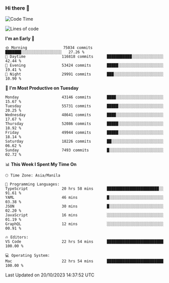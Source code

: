 ### Hi there 👋

<!--START_SECTION:waka-->
![Code Time](http://img.shields.io/badge/Code%20Time-4%2C448%20hrs%2027%20mins-blue)

![Lines of code](https://img.shields.io/badge/From%20Hello%20World%20I%27ve%20Written-106.5%20million%20lines%20of%20code-blue)

**I'm an Early 🐤** 

```text
🌞 Morning                75034 commits       ███████░░░░░░░░░░░░░░░░░░   27.26 % 
🌆 Daytime                116818 commits      ███████████░░░░░░░░░░░░░░   42.44 % 
🌃 Evening                53424 commits       █████░░░░░░░░░░░░░░░░░░░░   19.41 % 
🌙 Night                  29991 commits       ███░░░░░░░░░░░░░░░░░░░░░░   10.90 % 
```
📅 **I'm Most Productive on Tuesday** 

```text
Monday                   43146 commits       ████░░░░░░░░░░░░░░░░░░░░░   15.67 % 
Tuesday                  55731 commits       █████░░░░░░░░░░░░░░░░░░░░   20.25 % 
Wednesday                48641 commits       ████░░░░░░░░░░░░░░░░░░░░░   17.67 % 
Thursday                 52086 commits       █████░░░░░░░░░░░░░░░░░░░░   18.92 % 
Friday                   49944 commits       █████░░░░░░░░░░░░░░░░░░░░   18.14 % 
Saturday                 18226 commits       ██░░░░░░░░░░░░░░░░░░░░░░░   06.62 % 
Sunday                   7493 commits        █░░░░░░░░░░░░░░░░░░░░░░░░   02.72 % 
```


📊 **This Week I Spent My Time On** 

```text
🕑︎ Time Zone: Asia/Manila

💬 Programming Languages: 
TypeScript               20 hrs 58 mins      ███████████████████████░░   91.61 % 
YAML                     46 mins             █░░░░░░░░░░░░░░░░░░░░░░░░   03.38 % 
JSON                     30 mins             █░░░░░░░░░░░░░░░░░░░░░░░░   02.20 % 
JavaScript               16 mins             ░░░░░░░░░░░░░░░░░░░░░░░░░   01.19 % 
GraphQL                  12 mins             ░░░░░░░░░░░░░░░░░░░░░░░░░   00.91 % 

🔥 Editors: 
VS Code                  22 hrs 54 mins      █████████████████████████   100.00 % 

💻 Operating System: 
Mac                      22 hrs 54 mins      █████████████████████████   100.00 % 
```


 Last Updated on 20/10/2023 14:37:52 UTC
<!--END_SECTION:waka-->


<!--
**rad182/rad182** is a ✨ _special_ ✨ repository because its `README.md` (this file) appears on your GitHub profile.

Here are some ideas to get you started:

- 🔭 I’m currently working on ...
- 🌱 I’m currently learning ...
- 👯 I’m looking to collaborate on ...
- 🤔 I’m looking for help with ...
- 💬 Ask me about ...
- 📫 How to reach me: ...
- 😄 Pronouns: ...
- ⚡ Fun fact: ...
-->
